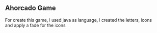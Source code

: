 ## Ahorcado Game
For create this game, I used java as language, I created the letters, icons and apply a fade for the icons 
